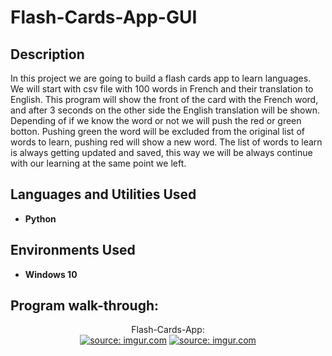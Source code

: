 <h1>Flash-Cards-App-GUI</h1>

<h2>Description</h2>
In this project we are going to build a flash cards app to learn languages. We will start with csv file with 100 words in French and their translation to English. This program will show the front of the card with the French word, and after 3 seconds on the other side the English translation will be shown. Depending of if we know the word or not we will push the red or green botton. Pushing green the word will be excluded from the original list of words to learn, pushing red will show a new word. The list of words to learn is always getting updated and saved, this way we will be always continue with our learning at the same point we left.
<h2>Languages and Utilities Used</h2>

- <b>Python</b>
  
<h2>Environments Used </h2>

- <b>Windows 10</b>

<h2>Program walk-through:</h2>

<p align="center">
Flash-Cards-App: <br/>
<a href="https://imgur.com/Z51GYVO"><img src="https://i.imgur.com/Z51GYVO.jpg" title="source: imgur.com" /></a>
<a href="https://imgur.com/XwlZnzt"><img src="https://i.imgur.com/XwlZnzt.jpg" title="source: imgur.com" /></a>
